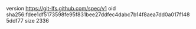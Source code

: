 version https://git-lfs.github.com/spec/v1
oid sha256:fdee1df5173598fe95f831bee27ddfec4dabc7b14f8aea7dd0a017f1485ddf77
size 2336
